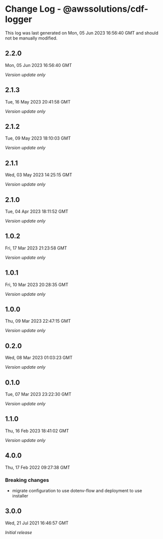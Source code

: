 # Change Log - @awssolutions/cdf-logger

This log was last generated on Mon, 05 Jun 2023 16:56:40 GMT and should not be manually modified.

## 2.2.0

Mon, 05 Jun 2023 16:56:40 GMT

_Version update only_

## 2.1.3

Tue, 16 May 2023 20:41:58 GMT

_Version update only_

## 2.1.2

Tue, 09 May 2023 18:10:03 GMT

_Version update only_

## 2.1.1

Wed, 03 May 2023 14:25:15 GMT

_Version update only_

## 2.1.0

Tue, 04 Apr 2023 18:11:52 GMT

_Version update only_

## 1.0.2

Fri, 17 Mar 2023 21:23:58 GMT

_Version update only_

## 1.0.1

Fri, 10 Mar 2023 20:28:35 GMT

_Version update only_

## 1.0.0

Thu, 09 Mar 2023 22:47:15 GMT

_Version update only_

## 0.2.0

Wed, 08 Mar 2023 01:03:23 GMT

_Version update only_

## 0.1.0

Tue, 07 Mar 2023 23:22:30 GMT

_Version update only_

## 1.1.0

Thu, 16 Feb 2023 18:41:02 GMT

_Version update only_

## 4.0.0

Thu, 17 Feb 2022 09:27:38 GMT

### Breaking changes

- migrate configuration to use dotenv-flow and deployment to use installer

## 3.0.0

Wed, 21 Jul 2021 16:46:57 GMT

_Initial release_

